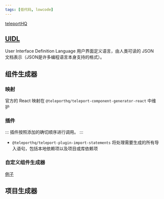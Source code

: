 ```yaml
---
tags: [低代码, lowcode]
---
```


[teleportHQ](https://teleporthq.io/)

## [UIDL](https://docs.teleporthq.io/uidl/structure.html)
User Interface Definition Language 用户界面定义语言，由人类可读的 JSON 文档表示（JSON是许多编程语言本身支持的格式）。

## 组件生成器
### 映射
官方的 React 映射在 `@teleporthq/teleport-component-generator-react` 中维护

### 插件
:::
插件按照添加的确切顺序进行调用。
:::

- `@teleporthq/teleport-plugin-import-statements` 将处理需要生成的所有导入语句，包括本地依赖项以及项目或库依赖项


### 自定义组件生成器
[例子](https://codesandbox.io/p/sandbox/custom-component-generator-7sej7?file=%2Fsrc%2Findex.js)

## 项目生成器